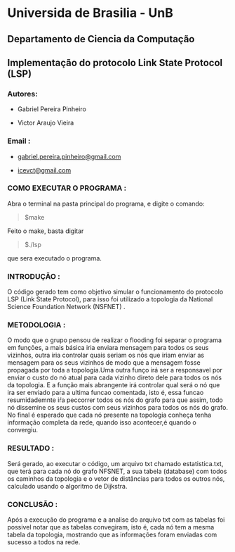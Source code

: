 # Universida de Brasilia - UnB

## Departamento de Ciencia da Computação

## Implementação do protocolo Link State Protocol (LSP)

### Autores:

- Gabriel Pereira Pinheiro 

- Victor Araujo Vieira  

### Email :

- gabriel.pereira.pinheiro@gmail.com

- icevct@gmail.com


### COMO EXECUTAR O PROGRAMA :

Abra o terminal na pasta principal do programa, e digite o comando:

> $make

Feito o make, basta digitar

> $./lsp 

que sera executado o programa.

### INTRODUÇÃO :

O código gerado tem como objetivo simular o funcionamento do protocolo LSP (Link State Protocol), para isso foi utilizado a topologia da National Science Foundation Network (NSFNET) .

### METODOLOGIA :

O modo que o grupo pensou de realizar o flooding foi separar o programa em funções, a mais básica iria enviara mensagem para todos os seus vizinhos, outra iria controlar quais seriam os nós que iriam enviar as mensagem para os seus vizinhos de modo que a mensagem fosse propagada por toda a topologia.Uma outra funço irá ser a responsavel por enviar o custo do nó atual para cada vizinho direto dele para todos os nós da topologia. E a função mais abrangente irá controlar qual será o nó que ira ser enviado para a ultima funcao comentada, isto é, essa funcao resumidademnte iŕa peccorrer todos os nós do grafo para que assim, todo nó dissemine os seus custos com seus vizinhos para todos os nós do grafo. No final é esperado que cada nó presente na topologia conheça tenha informação completa da rede, quando isso acontecer,é quando o convergiu. 

### RESULTADO :

Será gerado, ao executar o código, um arquivo txt chamado estatistica.txt, que terá para cada nó do grafo NFSNET, a sua tabela (database) com todos os caminhos da topologia e o vetor de distâncias para todos os outros nós, calculado usando o algoritmo de Dijkstra.

### CONCLUSÃO :

Após a execução do programa e a analise do arquivo txt com as tabelas foi possivel notar que as tabelas convegiram, isto é, cada nó tem a mesma tabela da topologia, mostrando que as informações foram enviadas com sucesso a todos na rede.

